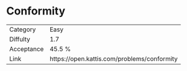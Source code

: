 # Conformity

<table>
    <tr>
        <td>Category</td>
        <td>Easy</td>
    </tr>
    <tr>
        <td>Diffulty</td>
        <td>1.7</td>
    </tr>
    <tr>
        <td>Acceptance</td>
        <td>45.5 %</td>
    </tr>
    <tr>
        <td>Link</td>
        <td>https://open.kattis.com/problems/conformity</td>
    </tr>
</table>
